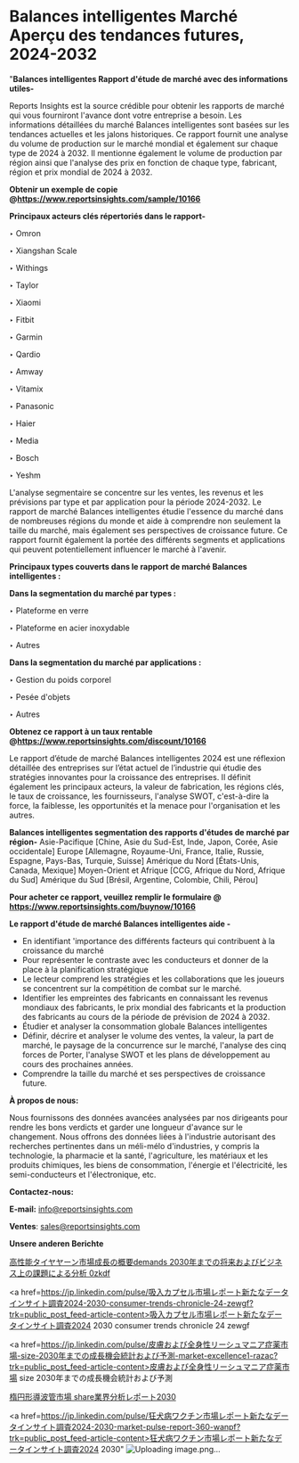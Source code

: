 # Balances intelligentes Marché Aperçu des tendances futures, 2024-2032

"<strong>Balances intelligentes Rapport d'étude de marché avec des informations utiles-</strong>

Reports Insights est la source crédible pour obtenir les rapports de marché qui vous fourniront l'avance dont votre entreprise a besoin. Les informations détaillées du marché Balances intelligentes sont basées sur les tendances actuelles et les jalons historiques. Ce rapport fournit une analyse du volume de production sur le marché mondial et également sur chaque type de 2024 à 2032. Il mentionne également le volume de production par région ainsi que l'analyse des prix en fonction de chaque type, fabricant, région et prix mondial de 2024 à 2032.

<strong><b>Obtenir un exemple de copie @</b></strong><a href=https://www.reportsinsights.com/sample/10166><strong><b>https://www.reportsinsights.com/sample/10166</b></strong></a>

<b>Principaux acteurs clés répertoriés dans le rapport-</b>

<b> </b>‣ Omron

‣ Xiangshan Scale

‣ Withings

‣ Taylor

‣ Xiaomi

‣ Fitbit

‣ Garmin

‣ Qardio

‣ Amway

‣ Vitamix

‣ Panasonic

‣ Haier

‣ Media

‣ Bosch

‣ Yeshm

L'analyse segmentaire se concentre sur les ventes, les revenus et les prévisions par type et par application pour la période 2024-2032. Le rapport de marché Balances intelligentes étudie l'essence du marché dans de nombreuses régions du monde et aide à comprendre non seulement la taille du marché, mais également ses perspectives de croissance future. Ce rapport fournit également la portée des différents segments et applications qui peuvent potentiellement influencer le marché à l'avenir.

<strong>Principaux types couverts dans le rapport de marché Balances intelligentes :</strong>

<strong>Dans la segmentation du marché par types :</strong>

‣ Plateforme en verre

‣ Plateforme en acier inoxydable

‣ Autres

<strong>Dans la segmentation du marché par applications :</strong>

‣ Gestion du poids corporel

‣ Pesée d'objets

‣ Autres

<strong><b>Obtenez ce rapport à un taux rentable @</b></strong><a href=https://www.reportsinsights.com/discount/10166><strong><b>https://www.reportsinsights.com/discount/10166</b></strong></a>

Le rapport d’étude de marché Balances intelligentes 2024 est une réflexion détaillée des entreprises sur l’état actuel de l’industrie qui étudie des stratégies innovantes pour la croissance des entreprises. Il définit également les principaux acteurs, la valeur de fabrication, les régions clés, le taux de croissance, les fournisseurs, l'analyse SWOT, c'est-à-dire la force, la faiblesse, les opportunités et la menace pour l'organisation et les autres.

<strong>Balances intelligentes segmentation des rapports d'études de marché par région-</strong>
Asie-Pacifique [Chine, Asie du Sud-Est, Inde, Japon, Corée, Asie occidentale]
Europe [Allemagne, Royaume-Uni, France, Italie, Russie, Espagne, Pays-Bas, Turquie, Suisse]
Amérique du Nord [États-Unis, Canada, Mexique]
Moyen-Orient et Afrique [CCG, Afrique du Nord, Afrique du Sud]
Amérique du Sud [Brésil, Argentine, Colombie, Chili, Pérou]

<strong>Pour acheter ce rapport, veuillez remplir le formulaire @   <a href=https://www.reportsinsights.com/buynow/10166>https://www.reportsinsights.com/buynow/10166</a></strong>

<strong>Le rapport d'étude de marché Balances intelligentes aide -</strong>
<ul>
  <li>En identifiant 'importance des différents facteurs qui contribuent à la croissance du marché</li>
  <li>Pour représenter le contraste avec les conducteurs et donner de la place à la planification stratégique</li>
  <li>Le lecteur comprend les stratégies et les collaborations que les joueurs se concentrent sur la compétition de combat sur le marché.</li>
  <li>Identifier les empreintes des fabricants en connaissant les revenus mondiaux des fabricants, le prix mondial des fabricants et la production des fabricants au cours de la période de prévision de 2024 à 2032.</li>
  <li>Étudier et analyser la consommation globale Balances intelligentes</li>
  <li>Définir, décrire et analyser le volume des ventes, la valeur, la part de marché, le paysage de la concurrence sur le marché, l'analyse des cinq forces de Porter, l'analyse SWOT et les plans de développement au cours des prochaines années.</li>
  <li>Comprendre la taille du marché et ses perspectives de croissance future.</li>
</ul>
<strong>À propos de nous:</strong>

Nous fournissons des données avancées analysées par nos dirigeants pour rendre les bons verdicts et garder une longueur d'avance sur le changement. Nous offrons des données liées à l'industrie autorisant des recherches pertinentes dans un méli-mélo d'industries, y compris la technologie, la pharmacie et la santé, l'agriculture, les matériaux et les produits chimiques, les biens de consommation, l'énergie et l'électricité, les semi-conducteurs et l'électronique, etc.

<strong>Contactez-nous:</strong>

<strong>E-mail:</strong> <a href=mailto:info@reportsinsights.com>info@reportsinsights.com</a>

<strong>Ventes</strong>: <a href=mailto:sales@reportsinsights.com>sales@reportsinsights.com</a>

<strong>Unsere anderen Berichte</strong>

<a href=https://www.linkedin.com/pulse/高性能タイヤヤーン市場成長の概要demands-2030年までの将来およびビジネス上の課題による分析-0zkdf/>高性能タイヤヤーン市場成長の概要demands 2030年までの将来およびビジネス上の課題による分析 0zkdf</a>

<a href=https://jp.linkedin.com/pulse/吸入カプセル市場レポート新たなデータインサイト調査2024-2030-consumer-trends-chronicle-24-zewgf?trk=public_post_feed-article-content>吸入カプセル市場レポート新たなデータインサイト調査2024 2030 consumer trends chronicle 24 zewgf</a>

<a href=https://jp.linkedin.com/pulse/皮膚および全身性リーシュマニア症薬市場-size-2030年までの成長機会統計および予測-market-excellence1-razac?trk=public_post_feed-article-content>皮膚および全身性リーシュマニア症薬市場 size 2030年までの成長機会統計および予測</a>

<a href=https://www.linkedin.com/pulse/楕円形導波管市場-share業界分析レポート2030-reports-insights-expert-cttyf/>楕円形導波管市場 share業界分析レポート2030</a>

<a href=https://jp.linkedin.com/pulse/狂犬病ワクチン市場レポート新たなデータインサイト調査2024-2030-market-pulse-report-360-wanpf?trk=public_post_feed-article-content>狂犬病ワクチン市場レポート新たなデータインサイト調査2024 2030</a>"
![Uploading image.png…]()
